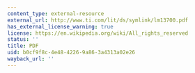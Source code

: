 ```yaml
---
content_type: external-resource
external_url: http://www.ti.com/lit/ds/symlink/lm13700.pdf
has_external_license_warning: true
license: https://en.wikipedia.org/wiki/All_rights_reserved
status: ''
title: PDF
uid: b0cf9f8c-4e48-4226-9a86-3a4313a02e26
wayback_url: ''
---
```

